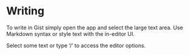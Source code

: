 # Writing

To write in Gist simply open the app and select the large text area. Use Markdown syntax or style text with the in-editor UI. 


Select some text or type ‘/’ to access the editor options.


